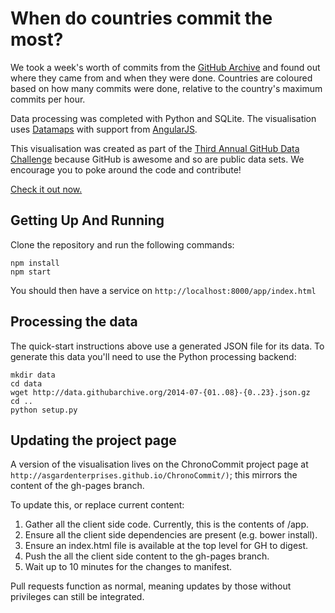 # When do countries commit the most?

We took a week's worth of commits from the [GitHub Archive](http://githubarchive.org) and found out where they came from and when they were done. Countries are coloured based on how many commits were done, relative to the country's maximum commits per hour.

Data processing was completed with Python and SQLite. The visualisation uses [Datamaps](http://datamaps.github.io/) with support from [AngularJS](https://angularjs.org/).

This visualisation was created as part of the [Third Annual GitHub Data Challenge](https://github.com/blog/1864-third-annual-github-data-challenge) because GitHub is awesome and so are public data sets. We encourage you to poke around the code and contribute!

[Check it out now.](http://asgardenterprises.github.io/ChronoCommit/)

## Getting Up And Running

Clone the repository and run the following commands:

```
npm install
npm start
```

You should then have a service on `http://localhost:8000/app/index.html`

## Processing the data

The quick-start instructions above use a generated JSON file for its data. To generate this data you'll need to use the Python processing backend:

```
mkdir data
cd data
wget http://data.githubarchive.org/2014-07-{01..08}-{0..23}.json.gz
cd ..
python setup.py
```

## Updating the project page
A version of the visualisation lives on the ChronoCommit project page at `http://asgardenterprises.github.io/ChronoCommit/)`; this mirrors the content of the gh-pages branch.

To update this, or replace current content:
 1.  Gather all the client side code. Currently, this is the contents of /app.
 2.  Ensure all the client side dependencies are present (e.g. bower install).
 3.  Ensure an index.html file is available at the top level for GH to digest.
 4.  Push the all the client side content to the gh-pages branch.
 5.  Wait up to 10 minutes for the changes to manifest.



Pull requests function as normal, meaning updates by those without privileges can still be integrated.
